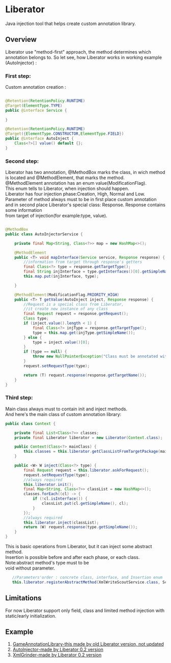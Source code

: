 # Liberator
Java injection tool that helps create custom annotation library.

## Overview

Liberator use "method-first" approach, the method determines which annotation belongs to.
So let see, how Liberator works in working example (AutoInjector) :


### First step:
Custom annotation creation :

~~~java

@Retention(RetentionPolicy.RUNTIME)
@Target(ElementType.TYPE)
public @interface Service {
    
}

@Retention(RetentionPolicy.RUNTIME)
@Target({ElementType.CONSTRUCTOR,ElementType.FIELD})
public @interface AutoInject {
    Class<?>[] value() default {};
}
~~~


### Second step:
Liberator has two annotation, @MethodBox marks the class, in wich method is located and @MethodElement, that marks the method.\
@MethodElement annotation has an enum value(ModificationFlag).\
This enum tells to Liberator, when injection should happen.\
Liberator has four injection phase:Creation, High, Normal and Low.\
Parameter of method always must to be in first place custom annotation \
and in second place Liberator's special class: Response. Response contains some information \
from target of injection(for example:type, value).

~~~java

@MethodBox
public class AutoInjectorService {

    private final Map<String, Class<?>> map = new HashMap<>();

    @MethodElement
    public <T> void mapInterface(Service service, Response response) {
        //information from target through response's getters
        final Class<?> type = response.getTargetType();
        final String injInterface = type.getInterfaces()[0].getSimpleName();
        this.map.put(injInterface, type);

    }

    @MethodElement(ModificationFlag.PRIORITY_HIGH)
    public <T> T getValue(AutoInject inject, Response response) {
        //Request is a special class from Liberator, 
        //it create new instance of any class
        final Request request = response.getRequest();
        Class type;
        if (inject.value().length < 1) {
            final Class<?> injType = response.getTargetType();
            type = this.map.get(injType.getSimpleName());
        } else {
            type = inject.value()[0];
        }
        if (type == null) {
            throw new NullPointerException("Class must be annotated with @Service or add explicit classname in @AutoInject annotation ");
        }
        request.setRequestType(type);

        return (T) request.response(response.getTargetName());
    }
}

~~~

### Third step:
Main class always must to contain init and inject methods. \
And here's the main class of custom annotation library:

~~~java
public class Context {

    private final List<Class<?>> classes;
    private final Liberator liberator = new Liberator(Context.class);

    public Context(Class<?> mainClass) {
        this.classes = this.liberator.getClassListFromTargetPackage(mainClass);
    }

    public <W> W inject(Class<?> type) {
        final Request request = this.liberator.askForRequest();
        request.setRequestType(type);
        //always required
        this.liberator.init();
        final Map<String, Class<?>> classList = new HashMap<>();
        classes.forEach((cl) -> {
            if (!cl.isInterface()) {
                classList.put(cl.getSimpleName(), cl);
            }
        });
        //always required
        this.liberator.inject(classList);
        return (W) request.response(type.getSimpleName());
    }
}
~~~

This is basic operations from Liberator, but it can inject some abstract method. \
Insertion  is possible before and after each phase, or each class. Note:abstract method's type must to be \
void without parameter.
~~~java
   //Parameters'order : concrete class, interface, and Insertion enum
   this.liberator.registerAbstractMethod(XmlWriteScoutService.class, Scout.class, Insertion.AFTER_LOW);
~~~


## Limitations
For now Liberator support only field, class  and limited method injection with static/early initialization. 

## Example
1. [GameAnnotationLibrary-this made by old Liberator version, not updated](https://github.com/Pityubak/GameAnnotationLibrary)
2. [AutoInjector-made by Liberator 0.2 version](https://github.com/Pityubak/AutoInjector)
3. [XmlGrinder-made by Liberator 0.2 version](https://github.com/Pityubak/XmlGrinder)
